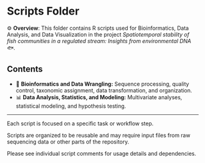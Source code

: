 # Scripts Folder

⚙️ **Overview**: This folder contains R scripts used for Bioinformatics, Data Analysis, and Data Visualization in the project _Spatiotemporal stability of fish communities in a regulated stream: Insights from environmental DNA_ 🐟.

## Contents

- 🧬 **Bioinformatics and Data Wrangling:** Sequence processing, quality control, taxonomic assignment, data transformation, and organization.
- 📊 **Data Analysis, Statistics, and Modeling:** Multivariate analyses, statistical modeling, and hypothesis testing.

---

Each script is focused on a specific task or workflow step.

Scripts are organized to be reusable and may require input files from raw sequencing data or other parts of the repository.

Please see individual script comments for usage details and dependencies.
